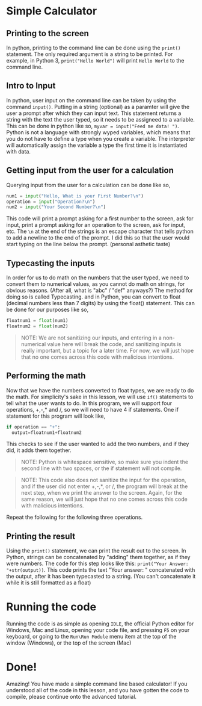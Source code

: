 # Simple Calculator

## Printing to the screen

In python, printing to the command line can be done using the `print()` statement. The only required argument is a string to be printed. For example, in Python 3, `print("Hello World")` will print `Hello World` to the command line.

## Intro to Input

In python, user input on the command line can be taken by using the command `input()`. Putting in a string (optional) as a paramter will give the user a prompt after which they can input text. This statement returns a string with the text the user typed, so it needs to be assigneed to a variable. This can be done in python like so, `myvar = input("Feed me data! ")`. Python is not a language with strongly wyped variables, which means that you do not have to define a type when you create a variable. The interpreter will automatically assign the variable a type the first time it is instantiated with data.

## Getting input from the user for a calculation

Querying input from the user for a calculation can be done like so, 
```py
num1 = input("Hello, What is your First Number?\n")
operation = input("Operation?\n")
num2 = input("Your Second Number?\n")
```
This code will print a prompt asking for a first number to the screen, ask for input, print a prompt asking for an operation to the screen, ask for input, etc. The `\n` at the end of the strings is an escape character that tells python to add a newline to the end of the prompt. I did this so that the user would start typing on the line below the prompt. (personal asthetic taste)

## Typecasting the inputs

In order for us to do math on the numbers that the user typed, we need to convert them to numerical values, as you cannot do math on strings, for obvious reasons. (After all, what is "abc" / "def" anyways?) The method for doing so  is called Typecasting. and in Python, you can convert to float (decimal numbers less than 7 digits) by using the float() statement. This can be done for our purposes like so,
```py
floatnum1 = float(num1)
floatnum2 = float(num2)
```
> NOTE: We are not sanitizing our inputs, and entering in a non-numerical value here will break the code, and sanitizing inputs is really important, but a topic for a later time. For now, we will just hope that no one comes across this code with malicious intentions.

## Performing the math

Now that we have the numbers converted to float types, we are ready to do the math. For simplicity's sake in this lesson, we will use `if()` statements to tell what the user wants to do. In this program, we will support four operations, +,-,* and /, so we will need to have 4 if statements. One if statement for this program will look like, 
```py
if operation == "+":
  output=floatnum1+floatnum2
```
This checks to see if the user wanted to add the two numbers, and if they did, it adds them together.
> NOTE: Python is whitespace sensitive, so make sure you indent the second line with two spaces, or the if statement will not compile.

> NOTE: This code also does not sanitize the input for the operation, and if the user did not enter +,-,*, or /, the program will break at the next step, when we print the answer to the screen. Again, for the same reason, we will just hope that no one comes across this code with malicious intentions.

Repeat the following for the following three operations.

## Printing the result

Using the `print()` statement, we can print the result out to the screen. In Python, strings can be concatenated by "adding" them together, as if they were numbers. The code for this step looks like this: `print("Your Answer: "+str(output))`. This code prints the text "Your answer: " concatenated with the output, after it has been typecasted to a string. (You can't concatenate it while it is still formatted as a float)

# Running the code

Running the code is as simple as opening `IDLE`, the official Python editor for Windows, Mac and Linux, opening your code file, and pressing `F5` on your keyboard, or going to the `Run\Run Module` menu item at the top of the window (Windows), or the top of the screen (Mac)

# Done!

Amazing! You have made a simple command line based calculator! If you understood all of the code in this lesson, and you have gotten the code to compile, please continue onto the advanced tutorial.
